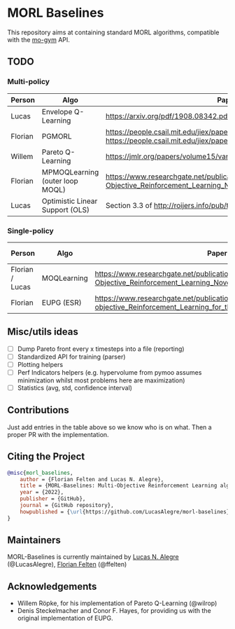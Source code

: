 # MORL Baselines

This repository aims at containing standard MORL algorithms, compatible with the [mo-gym](https://github.com/LucasAlegre/mo-gym) API.

## TODO

### Multi-policy
| Person  | Algo                             | Paper                                                                                                                        | Existing implem                                                                  | Done?              |
|---------|----------------------------------|------------------------------------------------------------------------------------------------------------------------------|----------------------------------------------------------------------------------|--------------------|
| Lucas   | Envelope Q-Learning              | https://arxiv.org/pdf/1908.08342.pdf                                                                                         | https://github.com/RunzheYang/MORL                                               | :heavy_check_mark: |
| Florian | PGMORL                           | https://people.csail.mit.edu/jiex/papers/PGMORL/paper.pdf / https://people.csail.mit.edu/jiex/papers/PGMORL/supp.pdf         | https://github.com/mit-gfx/PGMORL                                                | :heavy_check_mark: |
| Willem  | Pareto Q-Learning                | https://jmlr.org/papers/volume15/vanmoffaert14a/vanmoffaert14a.pdf                                                           | https://gitlab.ai.vub.ac.be/mreymond/deep-sea-treasure/-/blob/master/pareto_q.py | :heavy_check_mark: |
| Florian | MPMOQLearning  (outer loop MOQL) | https://www.researchgate.net/publication/235698665_Scalarized_Multi-Objective_Reinforcement_Learning_Novel_Design_Techniques |                                                                                  | :heavy_check_mark: |
| Lucas   | Optimistic Linear Support (OLS)  | Section 3.3 of http://roijers.info/pub/thesis.pdf                                                                            |                                                                                  | :heavy_check_mark: |

### Single-policy
| Person          | Algo        | Paper                                                                                                                            | Existing implem | Done?              |
|-----------------|-------------|----------------------------------------------------------------------------------------------------------------------------------|-----------------|--------------------|
| Florian / Lucas | MOQLearning | https://www.researchgate.net/publication/235698665_Scalarized_Multi-Objective_Reinforcement_Learning_Novel_Design_Techniques     | -               | :heavy_check_mark: |
| Florian         | EUPG (ESR)  | https://www.researchgate.net/publication/328718263_Multi-objective_Reinforcement_Learning_for_the_Expected_Utility_of_the_Return | -               | :heavy_check_mark: |

## Misc/utils ideas
- [ ] Dump Pareto front every x timesteps into a file (reporting)
- [ ] Standardized API for training (parser)
- [ ] Plotting helpers
- [ ] Perf Indicators helpers (e.g. hypervolume from pymoo assumes minimization whilst most problems here are maximization) 
- [ ] Statistics (avg, std, confidence interval)

## Contributions
Just add entries in the table above so we know who is on what. Then a proper PR with the implementation.

## Citing the Project

```bibtex
@misc{morl_baselines,
    author = {Florian Felten and Lucas N. Alegre},
    title = {MORL-Baselines: Multi-Objective Reinforcement Learning algorithms implementations},
    year = {2022},
    publisher = {GitHub},
    journal = {GitHub repository},
    howpublished = {\url{https://github.com/LucasAlegre/morl-baselines}},
}
```

## Maintainers

MORL-Baselines is currently maintained by [Lucas N. Alegre](https://www.inf.ufrgs.br/~lnalegre/) (@LucasAlegre), [Florian Felten](https://ffelten.github.io/) (@ffelten)

## Acknowledgements
* Willem Röpke, for his implementation of Pareto Q-Learning (@wilrop)
* Denis Steckelmacher and Conor F. Hayes, for providing us with the original implementation of EUPG.